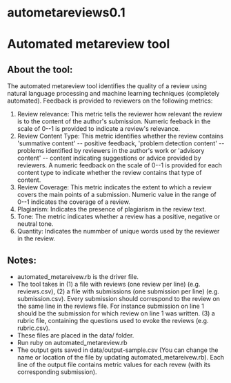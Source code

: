autometareviews0.1
==================
Automated metareview tool
=========================

About the tool:
---------------
The automated metareview tool identifies the quality of a review using natural language processing and machine learning techniques (completely automated). Feedback is provided to reviewers on the following metrics:
1. Review relevance: This metric tells the reviewer how relevant the review is to the content of the author's submission. Numeric feeback in the scale of 0--1 is provided to indicate a review's relevance.
2. Review Content Type: This metric identifies whether the review contains 'summative content' -- positive feedback, 'problem detection content' -- problems identified by reviewers in the author's work or 'advisory content' -- content indicating suggestions or advice provided by reviewers. A numeric feedback on the scale of 0--1 is provided for each content type to indicate whether the review contains that type of content.
3. Review Coverage: This metric indicates the extent to which a review covers the main points of a submission. Numeric value in the range of 0--1 indicates the coverage of a review.
4. Plagiarism: Indicates the presence of plagiarism in the review text.
5. Tone: The metric indicates whether a review has a positive, negative or neutral tone.
6. Quantity: Indicates the nummber of unique words used by the reviewer in the review.

Notes:
------
* automated_metareivew.rb is the driver file.
* The tool takes in (1) a file with reviews (one review per line) (e.g. reviews.csv), (2) a file with submissions (one submission per line) (e.g. submission.csv). Every submission should correspond to the review on the same line in the reviews file. For instance submission on line 1 should be the submission for which review on line 1 was written. (3) a rubric file, containing the questions used to evoke the reviews (e.g. rubric.csv).
* These files are placed in the data/ folder.
* Run ruby on automated_metareview.rb
* The output gets saved in data/output-sample.csv (You can change the name or location of the file by updating automated_metareivew.rb). Each line of the output file contains metric values for each revew (with its corresponding submission).

